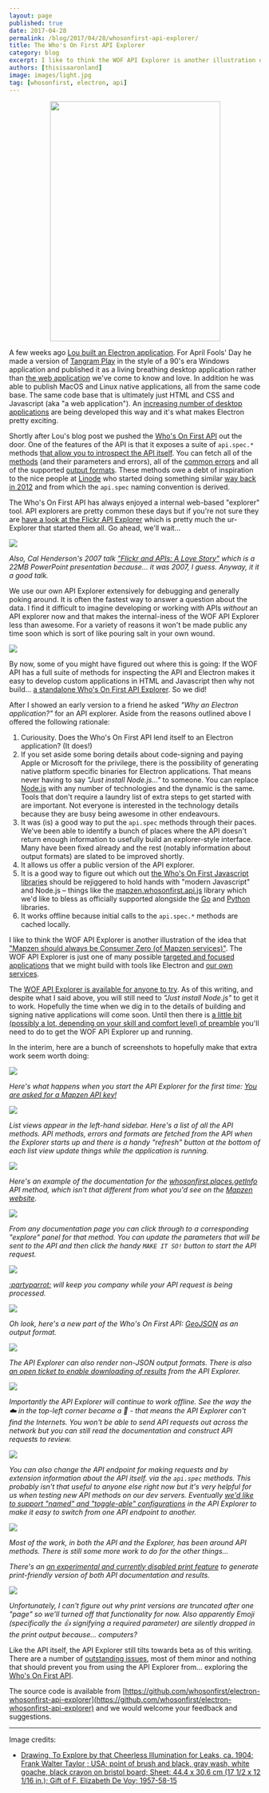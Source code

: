 ```yaml
---
layout: page
published: true
date: 2017-04-28
permalink: /blog/2017/04/28/whosonfirst-api-explorer/
title: The Who's On First API Explorer
category: blog
excerpt: I like to think the WOF API Explorer is another illustration of the idea that "Mapzen should always be Consumer Zero (of Mapzen services)".
authors: [thisisaaronland]
image: images/light.jpg
tag: [whosonfirst, electron, api]
---
```


<div style="margin: 0 auto; width:341px;">
<a href="https://collection.cooperhewitt.org/objects/18419753/"><img src="images/light.jpg" height="480" width="341" /></a>
</div>

A few weeks ago [Lou built an Electron application](https://mapzen.com/blog/tangram-work-developer-commentary). For April Fools' Day he made a version of [Tangram Play](https://mapzen.com/blog/introducing-tangram-work) in the style of a 90's era Windows application and published it as a living breathing desktop application rather than [the web application](https://mapzen.com/tangram/play/) we've come to know and love. In addition he was able to publish MacOS and Linux native applications, all from the same code base. The same code base that is ultimately just HTML and CSS and Javascript (aka "a web application"). An [increasing number of desktop applications](https://electron.atom.io/apps) are being developed this way and it's what makes Electron pretty exciting.

Shortly after Lou's blog post we pushed the [Who's On First API](https://mapzen.com/blog/whosonfirst-api) out the door. One of the features of the API is that it exposes a suite of `api.spec.*` methods [that allow you to introspect the API itself](https://mapzen.com/documentation/wof/methods/#apispec). You can fetch all of the [methods](https://mapzen.com/documentation/wof/methods/#api.spec.methods) (and their parameters and errors), all of the [common errors](https://mapzen.com/documentation/wof/methods/#api.spec.errors) and all of the supported [output formats](https://mapzen.com/documentation/wof/methods/#api.spec.formats). These methods owe a debt of inspiration to the nice people at [Linode](http://linode.com) who started doing something similar [way back in 2012](http://blog.linode.com/2012/04/04/api_spec/) and from which the `api.spec` naming convention is derived.

The Who's On First API has always enjoyed a internal web-based "explorer" tool. API explorers are pretty common these days but if you're not sure they are [have a look at the Flickr API Explorer](https://www.flickr.com/services/api/) which is pretty much the ur-Explorer that started them all. Go ahead, we'll wait...

![](images/flickr-api-explorer.png)

_Also, Cal Henderson's 2007 talk ["Flickr and APIs: A Love Story"](http://www.iamcal.com/talks/open_hack_day.pps) which is a 22MB PowerPoint presentation because... it was 2007, I guess. Anyway, it it a good talk._

We use our own API Explorer extensively for debugging and generally poking around. It is often the fastest way to answer a question about the data. I find it difficult to imagine developing or working with APIs _without_ an API explorer now and that makes the internal-iness of the WOF API Explorer less than awesome. For a variety of reasons it won't be made public any time soon which is sort of like pouring salt in your own wound.

![](images/whosonfirst-api-explorer.png)

By now, some of you might have figured out where this is going: If the WOF API has a full suite of methods for inspecting the API and Electron makes it easy to develop custom applications in HTML and Javascript then why not build... [a standalone Who's On First API Explorer](https://github.com/whosonfirst/electron-whosonfirst-api-explorer). So we did!

After I showed an early version to a friend he asked _"Why an Electron application?"_ for an API explorer. Aside from the reasons outlined above I offered the following rationale:

1. Curiousity. Does the Who's On First API lend itself to an Electron application? (It does!)
2. If you set aside some boring details about code-signing and paying Apple or Microsoft for the privilege, there is the possibility of generating native platform specific binaries for Electron applications. That means never having to say _"Just install Node.js..."_ to someone. You can replace [Node.js](https://nodejs.org/) with any number of technologies and the dynamic is the same. Tools that don't require a laundry list of extra steps to get started with are important. Not everyone is interested in the technology details because they are busy being awesome in other endeavours.
3. It was (is) a good way to put the `api.spec` methods through their paces. We've been able to identify a bunch of places where the API doesn't return enough information to usefully build an explorer-style interface. Many have been fixed already and the rest (notably information about output formats) are slated to be improved shortly.
4. It allows us offer a public version of the API explorer.
5. It is a good way to figure out which out [the Who's On First Javascript libraries](https://github.com/whosonfirst/js-mapzen-whosonfirst) should be rejiggered to hold hands with "modern Javascript" and Node.js – things like the [mapzen.whosonfirst.api.js](https://github.com/whosonfirst/electron-whosonfirst-api-explorer/blob/master/mapzen.whosonfirst.api.js) library which we'd like to bless as officially supported alongside the [Go](https://github.com/whosonfirst/go-whosonfirst-api) and [Python](https://github.com/whosonfirst/py-mapzen-whosonfirst-api) libraries.
6. It works offline because initial calls to the `api.spec.*` methods are cached locally.

I like to think the WOF API Explorer is another illustration of the idea that ["Mapzen should always be Consumer Zero (of Mapzen services)"](https://mapzen.com/blog/iamhere). The WOF API Explorer is just one of many possible [targeted and focused applications](https://mapzen.com/blog/bundler) that we might build with tools like Electron and [our own services](https://www.mapzen.com/documentation).

The [WOF API Explorer is available for anyone to try](https://github.com/whosonfirst/electron-whosonfirst-api-explorer). As of this writing, and despite what I said above, you will still need to _"Just install Node.js"_ to get it to work. Hopefully the time when we dig in to the details of building and signing native applications will come soon. Until then there is [a little bit (possibly a lot, depending on your skill and comfort level) of preamble](https://github.com/whosonfirst/electron-whosonfirst-api-explorer#install) you'll need to do to get the WOF API Explorer up and running.

In the interim, here are a bunch of screenshots to hopefully make that extra work seem worth doing:

![](images/api-explorer-start.png)

_Here's what happens when you start the API Explorer for the first time: [You are asked for a Mapzen API key!](https://mapzen.com/developers)_

![](images/api-explorer-methods.png)

_List views appear in the left-hand sidebar. Here's a list of all the API methods. API methods, errors and formats are fetched from the API when the Explorer starts up and there is a handy "refresh" button at the bottom of each list view update things while the application is running._

![](images/api-explorer-docs.png)

_Here's an example of the documentation for the [whosonfirst.places.getInfo](https://mapzen.com/documentation/wof/methods/#whosonfirst.places.getInfo) API method, which isn't that different from what you'd see on the [Mapzen website](https://mapzen.com/documentation/wof/)._

![](images/api-explorer-request.png)

_From any documentation page you can click through to a corresponding "explore" panel for that method. You can update the parameters that will be sent to the API and then click the handy `MAKE IT SO!` button to start the API request._

![](images/api-explorer-fetch.png)

_[:partyparrot:](https://github.com/whosonfirst/electron-whosonfirst-api-explorer/blob/master/images/party-parrot.gif) will keep you company while your API request is being processed._

![](images/api-explorer-results.png)

_Oh look, here's a new part of the Who's On First API: [GeoJSON](https://mapzen.com/documentation/wof/formats/#geojson) as an output format._

![](images/api-explorer-csv.png)

_The API Explorer can also render non-JSON output formats. There is also [an open ticket to enable downloading of results](https://github.com/whosonfirst/electron-whosonfirst-api-explorer/issues/21) from the API Explorer._

![](images/api-explorer-offline.png)

_Importantly the API Explorer will continue to work offline. See the way the ☁️ in the top-left corner became a 🚫  - that means the API Explorer can't find the Internets. You won't be able to send API requests out across the network but you can still read the documentation and construct API requests to review._

![](images/api-explorer-settings.png)

_You can also change the API endpoint for making requests and by extension information about the API itself. via the `api.spec` methods. This probably isn't that useful to anyone else right now but it's very helpful for us when testing new API methods on our dev servers. Eventually [we'd like to support "named" and "toggle-able" configurations](https://github.com/whosonfirst/electron-whosonfirst-api-explorer/issues/31) in the API Explorer to make it easy to switch from one API endpoint to another._

![](images/api-explorer-formats.png)

_Most of the work, in both the API and the Explorer, has been around API methods. There is still some more work to do for the other things..._

_There's an [an experimental and currently disabled print feature](https://github.com/whosonfirst/electron-whosonfirst-api-explorer/issues/10) to generate print-friendly version of both API documentation and results._

![](images/api-explorer-print.png)

_Unfortunately, I can't figure out why print versions are truncated after one "page" so we'll turned off that functionality for now. Also apparently Emoji (specifically the 👍 signifying a required parameter) are silently dropped in the print output because... computers?_

Like the API itself, the API Explorer still tilts towards beta as of this writing. There are a number of [outstanding issues](https://github.com/whosonfirst/electron-whosonfirst-api-explorer/issues), most of them minor and nothing that should prevent you from using the API Explorer from... exploring the [Who's On First API](https://mapzen.com/documentation/wof).

The source code is available from [https://github.com/whosonfirst/electron-whosonfirst-api-explorer](https://github.com/whosonfirst/electron-whosonfirst-api-explorer) and we would welcome your feedback and suggestions.

---

Image credits:

* [Drawing, To Explore by that Cheerless Illumination for Leaks, ca. 1904; Frank Walter Taylor ; USA; point of brush and black, gray wash, white goache, black crayon on bristol board; Sheet: 44.4 x 30.6 cm (17 1/2 x 12 1/16 in.); Gift of F. Elizabeth De Voy; 1957-58-15](https://collection.cooperhewitt.org/objects/18419753/)
